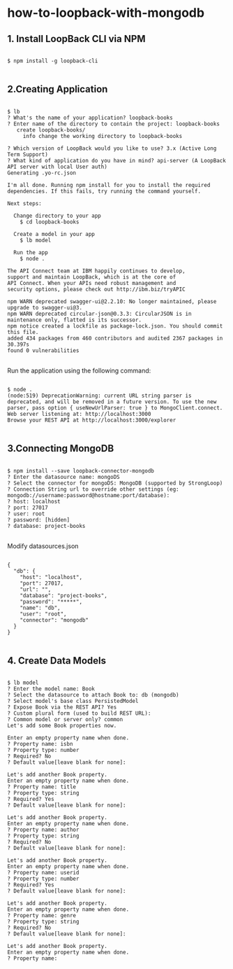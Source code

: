 # how-to-loopback-with-mongodb

## 1. Install LoopBack CLI via NPM
<pre>
<code>
$ npm install -g loopback-cli
</code>
</pre>

## 2.Creating Application
<pre>
<code>
$ lb
? What's the name of your application? loopback-books
? Enter name of the directory to contain the project: loopback-books
   create loopback-books/
     info change the working directory to loopback-books

? Which version of LoopBack would you like to use? 3.x (Active Long Term Support)
? What kind of application do you have in mind? api-server (A LoopBack API server with local User auth)
Generating .yo-rc.json

I'm all done. Running npm install for you to install the required dependencies. If this fails, try running the command yourself.

Next steps:

  Change directory to your app
    $ cd loopback-books

  Create a model in your app
    $ lb model

  Run the app
    $ node .

The API Connect team at IBM happily continues to develop,
support and maintain LoopBack, which is at the core of
API Connect. When your APIs need robust management and
security options, please check out http://ibm.biz/tryAPIC

npm WARN deprecated swagger-ui@2.2.10: No longer maintained, please upgrade to swagger-ui@3.
npm WARN deprecated circular-json@0.3.3: CircularJSON is in maintenance only, flatted is its successor.
npm notice created a lockfile as package-lock.json. You should commit this file.
added 434 packages from 460 contributors and audited 2367 packages in 30.397s
found 0 vulnerabilities
</code>
</pre>

Run the application using the following command:
<pre>
<code>
$ node .
(node:519) DeprecationWarning: current URL string parser is deprecated, and will be removed in a future version. To use the new parser, pass option { useNewUrlParser: true } to MongoClient.connect.
Web server listening at: http://localhost:3000
Browse your REST API at http://localhost:3000/explorer
</code>
</pre>

## 3.Connecting MongoDB
<pre>
<code>
$ npm install --save loopback-connector-mongodb
? Enter the datasource name: mongoDS
? Select the connector for mongoDS: MongoDB (supported by StrongLoop)
? Connection String url to override other settings (eg: mongodb://username:password@hostname:port/database): 
? host: localhost
? port: 27017
? user: root
? password: [hidden]
? database: project-books
</code>
</pre>

Modify datasources.json
<pre>
<code>
{
  "db": {
    "host": "localhost",
    "port": 27017,
    "url": "", 
    "database": "project-books",
    "password": "*****",
    "name": "db",
    "user": "root",
    "connector": "mongodb"
  }
}
</code>
</pre>

## 4. Create Data Models
<pre>
<code>
$ lb model
? Enter the model name: Book
? Select the datasource to attach Book to: db (mongodb)
? Select model's base class PersistedModel
? Expose Book via the REST API? Yes
? Custom plural form (used to build REST URL): 
? Common model or server only? common
Let's add some Book properties now.

Enter an empty property name when done.
? Property name: isbn
? Property type: number
? Required? No
? Default value[leave blank for none]: 

Let's add another Book property.
Enter an empty property name when done.
? Property name: title
? Property type: string
? Required? Yes
? Default value[leave blank for none]: 

Let's add another Book property.
Enter an empty property name when done.
? Property name: author
? Property type: string
? Required? No
? Default value[leave blank for none]: 

Let's add another Book property.
Enter an empty property name when done.
? Property name: userid
? Property type: number
? Required? Yes
? Default value[leave blank for none]: 

Let's add another Book property.
Enter an empty property name when done.
? Property name: genre
? Property type: string
? Required? No
? Default value[leave blank for none]: 

Let's add another Book property.
Enter an empty property name when done.
? Property name: 
</code>
</pre>
